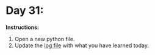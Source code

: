 # Day 31: 
**Instructions:** 
1. Open a new python file.
2. Update the [log file](../../log.md) with what you have learned today.
